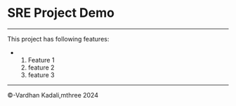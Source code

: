 # SRE Project Demo
---
This project has following features:
- 1. Feature 1
  2. feature 2
  3. feature 3
---
&copy;-Vardhan Kadali,mthree 2024
